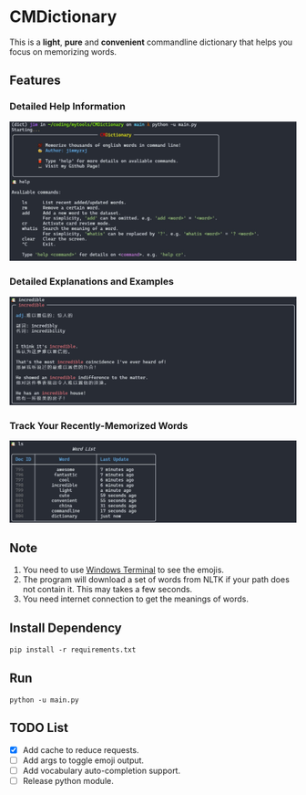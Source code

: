 # CMDictionary

This is a **light**, **pure** and **convenient** commandline dictionary that helps you focus on memorizing words.

## Features

### Detailed Help Information
![demo_help](asset/demo_help.jpg)

### Detailed Explanations and Examples
![demo_query](asset/demo_query.jpg)

### Track Your Recently-Memorized Words
![demo_list](asset/demo_list.jpg)

## Note

1. You need to use [Windows Terminal](https://github.com/microsoft/terminal) to see the emojis.
2. The program will download a set of words from NLTK if your path does not contain it. This may takes a few seconds.
3. You need internet connection to get the meanings of words.

## Install Dependency

```
pip install -r requirements.txt
```

## Run

```
python -u main.py
```

## TODO List
- [x] Add cache to reduce requests.
- [ ] Add args to toggle emoji output.
- [ ] Add vocabulary auto-completion support.
- [ ] Release python module.